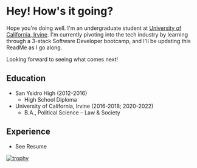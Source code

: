# Hey! How's it going?

Hope you're doing well. I'm an undergraduate student at [University of California, Irvine](https://uci.edu).
I'm currently pivoting into the tech industry by learning through a 3-stack Software Developer bootcamp, 
and I'll be updating this ReadMe as I go along.

Looking forward to seeing what comes next!

## Education
- San Ysidro High (2012-2016)
  - High School Diploma
- University of California, Irvine (2016-2018; 2020-2022)
  - B.A., Political Science – Law & Society

## Experience
- See Resume

[![trophy](https://github-profile-trophy.vercel.app/?username=MCatapanag)](https://github.com/MCatapang/github-profile-trophy)
